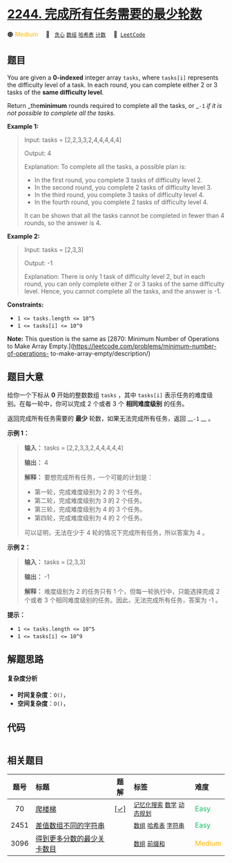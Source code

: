 # [2244. 完成所有任务需要的最少轮数](https://leetcode.com/problems/minimum-rounds-to-complete-all-tasks)

🟠 <font color=#ffb800>Medium</font>&emsp; 🔖&ensp; [`贪心`](/tag/greedy.md) [`数组`](/tag/array.md) [`哈希表`](/tag/hash-table.md) [`计数`](/tag/counting.md)&emsp; 🔗&ensp;[`LeetCode`](https://leetcode.com/problems/minimum-rounds-to-complete-all-tasks)

## 题目

You are given a **0-indexed** integer array `tasks`, where `tasks[i]`
represents the difficulty level of a task. In each round, you can complete
either 2 or 3 tasks of the **same difficulty level**.

Return _the**minimum** rounds required to complete all the tasks, or _`-1` _if
it is not possible to complete all the tasks._



**Example 1:**

> Input: tasks = [2,2,3,3,2,4,4,4,4,4]
> 
> Output: 4
> 
> Explanation: To complete all the tasks, a possible plan is:
> - In the first round, you complete 3 tasks of difficulty level 2. 
> - In the second round, you complete 2 tasks of difficulty level 3. 
> - In the third round, you complete 3 tasks of difficulty level 4. 
> - In the fourth round, you complete 2 tasks of difficulty level 4.  
> 
> It can be shown that all the tasks cannot be completed in fewer than 4 rounds, so the answer is 4.

**Example 2:**

> Input: tasks = [2,3,3]
> 
> Output: -1
> 
> Explanation: There is only 1 task of difficulty level 2, but in each round, you can only complete either 2 or 3 tasks of the same difficulty level. Hence, you cannot complete all the tasks, and the answer is -1.

**Constraints:**

  * `1 <= tasks.length <= 10^5`
  * `1 <= tasks[i] <= 10^9`



**Note:** This question is the same as [2870: Minimum Number of Operations to
Make Array Empty.](https://leetcode.com/problems/minimum-number-of-operations-
to-make-array-empty/description/)


## 题目大意

给你一个下标从 **0** 开始的整数数组 `tasks` ，其中 `tasks[i]` 表示任务的难度级别。在每一轮中，你可以完成 2 个或者 3 个
**相同难度级别** 的任务。

返回完成所有任务需要的 **最少** 轮数，如果无法完成所有任务，返回 __`-1` __ 。



**示例 1：**

> 
> 
> 
> 
> 
> **输入：** tasks = [2,2,3,3,2,4,4,4,4,4]
> 
> **输出：** 4
> 
> **解释：** 要想完成所有任务，一个可能的计划是：
> - 第一轮，完成难度级别为 2 的 3 个任务。 
> - 第二轮，完成难度级别为 3 的 2 个任务。 
> - 第三轮，完成难度级别为 4 的 3 个任务。 
> - 第四轮，完成难度级别为 4 的 2 个任务。 
> 
> 可以证明，无法在少于 4 轮的情况下完成所有任务，所以答案为 4 。
> 
> 

**示例 2：**

> 
> 
> 
> 
> 
> **输入：** tasks = [2,3,3]
> 
> **输出：** -1
> 
> **解释：** 难度级别为 2 的任务只有 1 个，但每一轮执行中，只能选择完成 2 个或者 3 个相同难度级别的任务。因此，无法完成所有任务，答案为 -1 。
> 
> 



**提示：**

  * `1 <= tasks.length <= 10^5`
  * `1 <= tasks[i] <= 10^9`


## 解题思路

#### 复杂度分析

- **时间复杂度**：`O()`，
- **空间复杂度**：`O()`，

## 代码

```javascript

```

## 相关题目

<!-- prettier-ignore -->
| 题号 | 标题 | 题解 | 标签 | 难度 |
| :------: | :------ | :------: | :------ | :------ |
| 70 | [爬楼梯](https://leetcode.com/problems/climbing-stairs) | [[✓]](/problem/0070.md) |  [`记忆化搜索`](/tag/memoization.md) [`数学`](/tag/math.md) [`动态规划`](/tag/dynamic-programming.md) | <font color=#15bd66>Easy</font> |
| 2451 | [差值数组不同的字符串](https://leetcode.com/problems/odd-string-difference) |  |  [`数组`](/tag/array.md) [`哈希表`](/tag/hash-table.md) [`字符串`](/tag/string.md) | <font color=#15bd66>Easy</font> |
| 3096 | [得到更多分数的最少关卡数目](https://leetcode.com/problems/minimum-levels-to-gain-more-points) |  |  [`数组`](/tag/array.md) [`前缀和`](/tag/prefix-sum.md) | <font color=#ffb800>Medium</font> |